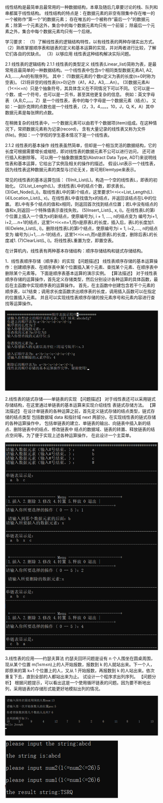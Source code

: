 线性结构是最简单且最常用的一种数据结构，本章及随后几章要讨论的栈、队列和串都属于线性结构。
线性结构的特点是：在数据元素的非空有限集中存在唯一的一个被称作“第一个”的数据元素；
存在唯五的一个被称作“最后一个”的数据元素；除第一个元素这外，集合中的每个数据元素均只有一个前驱；
除最后一个元素之外，集合中每个数据元素均只有一个后继。

学习要求：
（1）了解线性表的逻辑结构特性，以有线性表的两种存储实出方式。
（2）熟练掌握顺序表和链表的定义和基本运算的实现，并对两者进行比较，了解它们各自的优缺点。
（3）以够应用 线性表这种结构解决实际问题。

2.1 线性表的逻辑结构
2.1.1 线性表的类型定义
线性表(Linear_list)简称为表，是最常用且最简单的一种数据结构。一个线性表中包含n个相同类型数据无素A1, A2, A3,......,An的有限序列。
其中：
(1)数据元素的个数n定义为表的长度(n=0时称为空表)。
(2)将非空的线性表(n>0)记作（A1，A2，A3,....An）。
(3)数据元素Ai（1<=i<=n）只是个抽象符号，其具体含义在不同情况下可以不同。
它可以是一个数、或一个符号，也可以是一页书，甚至其他更复杂的信息。
例如：英文字母表 （A,B,C,。。。Z）是一个线性表，表中的每个字母是一个数据元素（结点）。
又如：一副扑克牌的点数也是一个线性表，（2，3，4，。。。10，J，Q, K，A）其中数据元素是每张牌的点数。

在稍微复杂的线性表中，一个数据元素可以由若干个数据项(item)组成。在这种情况下，常把数据元素称为记录(record)，
含有大量记录的线性表又称为文件(file)。例如：一个学校的学生基本情况下是一个线性表。


2.1.2 线性表的基本操作
线性表虽然简单，但却是一个相当灵活的数据结构，它的长度可根据需要增长或缩短，即对线性表的数据元素不公可以进行访问，
还可进行插入和删除等。
可以用一个抽象数据类型(Abstract Data Type, ADT)来说明线性表和基本运算，它给出了实例及相关的操作的描述。
假设List表示一个线性表，因为线性表这种数据元素的类型与讨论无关，故可用Elemtype来表示。

常见的线性表的基本运算包括：
(1)Init_List(L)。构造一个空的线性表L，即表的初始化。
(2)List_Length(L)。求线性表L中的结点个数，即求表长。
(3)Get_Node(L,i)。取线性表L中的第i个结点，这里要求1<=i<=List_Length(L).
(4)Location_List(L, x)。在线性表L中查找值为x的结点，并返回该结点在L中的位置。
若L中有多个结点的值和x相同，则返回首次找到结点位置；若L中没有结点的值和x,则返回一个特殊值表示查找失败。
(5)Insert_List(L, x, i)。在线性表L的第i个位置上插入一个值为x的新结点，使原编号为i, i + 1, ...., n的结点变为
编号为i+1, i+2,....n+1的结点，这里1<=i<=n+1,而n是原表L的长度，插入后，表L的长度加1.
(6)Delete_List(L, i)。删除线性表L的第i个结点，使原编号为i + 1, i+2,...., n的结点变为
编号为i,i+1,....n-1的结点，这里1<=i<=n,而n是原表L的长度，删除后表L的长度减1.
(7)ClearList(L, i)。将线性表L重置为空，即置空表。

在计算机内，线性表有两种基本存储结构：顺序存储结构和链式存储结构。



1．线性表顺序存储（顺序表）的实现
【问题描述】
线性表顺序存储的基本运算操作：创建顺序表、在顺序表中某个位置插入某个元素、查找某个元素、在顺序表中删除某个元素等。
下面是顺序表基本运算的演示实例。
【算法描述】
对于线性表顺序存储的运算操作，首先定义存储类型，然后分别设计各种运算的具体函数，最后在主函数中实现顺序表的运算操作。
首先，在主函数中创建包含若干个元素的顺序表，以?结束；调用求长度函数求出顺序表的长度，调用插入函数可以在指定的位置插入元素。
并且可以实现线性表顺序存储的按元素序号和元素内容进行查找等运算操作。


![image](https://github.com/ScottYijun/DataStructures/blob/master/chapter02/sequenceTable.png)


2.线性表的链式存储——单链表的实现
【问题描述】
对于线性表还可以采用链式存储结构，在这里通过单链表的基本运算来实现介绍线性
表链式存储方法。
【算法描述】
在设计单链表的各种运算之前，首先定义链式存储的结点类型，链式存储的结点类型
包括数据域 data 和指针域 next 两部分。在实现线性表的链式存储的各种运算操作中，
包括单链表的建立、单链表的输出、向链表中插入新的结点、删除链表中的结点、修改链表中
结点的数据域、链表的转置、释放链表的结点空间等。为了便于实现上述各种运算操作，
在此设计一个主菜单。


![image](https://github.com/ScottYijun/DataStructures/blob/master/chapter02/listTable.png)


3.线性表的应用——约瑟夫算法
约瑟夫回环问题是设有 n 个人围坐在圆桌周围，现从某个位置 m(1≤m≤n)上的人开始报数，报数到 k 的人就站出来。下一个人，
即原来的第 k+1 个位置上的人，又从 1 开始报数，再报数到 k 的人站出来。依次重复下去，直到全部的人都站出来为止。
试设计一个程序求出列序列。
【问题分析】
根据问题提示，可以看出这是一个使用循环链表的问题。因为要不断地出列，采用链表的存储形式能更好地模拟出列的情况。


![image](https://github.com/ScottYijun/DataStructures/blob/master/chapter02/joseph.png)

![image](https://github.com/ScottYijun/DataStructures/blob/master/chapter01/example2.png)
